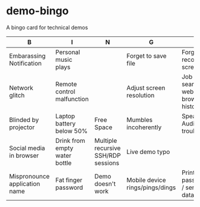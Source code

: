 # demo-bingo
A bingo card for technical demos

|B   |I   |N   |G   |O   |
|---|---|---|---|---|
|Embarassing Notification   |Personal music plays   |   |Forget to save file   | Forget to record screencast   |
|Network glitch   |Remote control malfunction   |   |Adjust screen resolution   | Job search website in browser history  |
|Blinded by projector   |Laptop battery below 50%   |Free Space   | Mumbles incoherently  |Speaker / Audio trouble   |
|Social media in browser   |Drink from empty water bottle   |Multiple recursive SSH/RDP sessions   |  Live demo typo |   |
| Mispronounce application name   |Fat finger password   | Demo doesn't work  | Mobile device rings/pings/dings  |Print password / sensitive data   |
